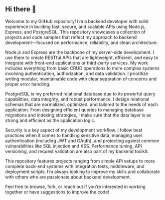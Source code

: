 ## Hi there 👋

Welcome to my GitHub repository! I’m a backend developer with solid experience in building fast, secure, and scalable APIs using Node.js, Express, and PostgreSQL. This repository showcases a collection of projects and code samples that reflect my approach to backend development—focused on performance, reliability, and clean architecture.

Node.js and Express are the backbone of my server-side development. I use them to create RESTful APIs that are lightweight, efficient, and easy to integrate with front-end applications or third-party services. My work includes everything from basic CRUD operations to more complex systems involving authentication, authorization, and data validation. I prioritize writing modular, maintainable code with clear separation of concerns and proper error handling.

PostgreSQL is my preferred relational database due to its powerful query capabilities, data integrity, and robust performance. I design relational schemas that are normalized, optimized, and tailored to the needs of each application. From designing efficient queries to managing database migrations and indexing strategies, I make sure that the data layer is as strong and efficient as the application logic.

Security is a key aspect of my development workflow. I follow best practices when it comes to handling sensitive data, managing user authentication (including JWT and OAuth), and protecting against common vulnerabilities like SQL injection and XSS. Performance tuning, API versioning, and request validation are also part of my backend toolkit.

This repository features projects ranging from simple API setups to more complete back-end systems with integration tests, middleware, and deployment scripts. I’m always looking to improve my skills and collaborate with others who are passionate about backend development.

Feel free to browse, fork, or reach out if you’re interested in working together or have suggestions to improve the code!
